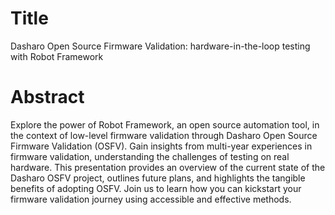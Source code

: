 # Title

Dasharo Open Source Firmware Validation: hardware-in-the-loop testing with
Robot Framework

# Abstract

Explore the power of Robot Framework, an open source automation tool, in the
context of low-level firmware validation through Dasharo Open Source Firmware
Validation (OSFV). Gain insights from multi-year experiences in firmware
validation, understanding the challenges of testing on real hardware. This
presentation provides an overview of the current state of the Dasharo OSFV project,
outlines future plans, and highlights the tangible benefits of adopting OSFV.
Join us to learn how you can kickstart your firmware validation journey using
accessible and effective methods.
